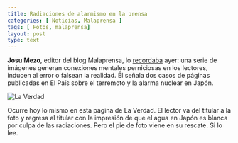 ```yaml
---
title: Radiaciones de alarmismo en la prensa
categories: [ Noticias, Malaprensa ]
tags: [ Fotos, malaprensa]
layout: post
type: text
---
```


**Josu Mezo**, editor del blog Malaprensa, lo [recordaba](http://www.malaprensa.com/2011/03/de-hiroshima-fukushima-pasando-por-el.html "Fukushima e Hiroshima") ayer: una serie de imágenes generan conexiones mentales perniciosas en los lectores, inducen al error o falsean la realidad. Él señala dos casos de páginas publicadas en El País sobre el terremoto y la alarma nuclear en Japón.

![La Verdad](https://lh3.googleusercontent.com/-eQprv5iN68M/UaTvyALZihI/AAAAAAAADf0/VM15rd-aLog/w500-h373-no/laverdad.jpg)

Ocurre hoy lo mismo en esta página de La Verdad. El lector va del titular a la foto y regresa al titular con la impresión de que el agua en Japón es blanca por culpa de las radiaciones. Pero el pie de foto viene en su rescate. Si lo lee.